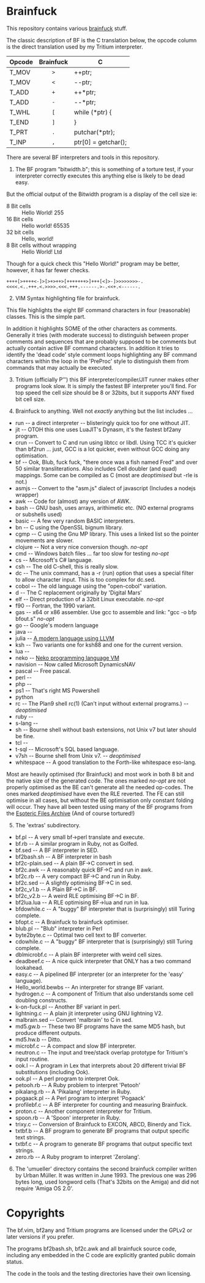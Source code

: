 Brainfuck
=========

This repository contains various [brainfuck](http://esolangs.org/wiki/Brainfuck) stuff.

The classic description of BF is the C translation below, the opcode column is the direct translation used by my Tritium interpreter.

| Opcode | Brainfuck   | C                   |
| -------|:-----------:|---------------------|
| T_MOV  | `>`         | ++ptr;              |
| T_MOV  | `<`         | --ptr;              |
| T_ADD  | `+`         | ++*ptr;             |
| T_ADD  | `-`         | --*ptr;             |
| T_WHL  | `[`         | while (*ptr) {      |
| T_END  | `]`         | }                   |
| T_PRT  | `.`         | putchar(*ptr);      |
| T_INP  | `,`         | ptr[0] = getchar(); |

There are several BF interpreters and tools in this repository.

1. The BF program "bitwidth.b"; this is something of a torture test, if your interpreter correctly executes this anything else is likely to be dead easy. 

  But the official output of the Bitwidth program is a display of the cell size ie:

  <dl><dt>8 Bit cells<dd>Hello World! 255<dt>16 Bit cells<dd>Hello world! 65535<dt>32 bit cells<dd>Hello, world!<dt>8 Bit cells without wrapping<dd>Hello World! Ltd</dl>

  Though for a quick check this "Hello World!" program may be better, however, it has far fewer checks.

  ```bf
  ++++[>++++<-]>[>+>++>[+++++++>]+++[<]>-]>>>>>>>>-.
  <<<<.<..+++.<.>>>>.<<<.+++.------.>-.<<+.<------.
  ```

2. VIM Syntax highlighting file for brainfuck.

  This file highlights the eight BF command characters in four (reasonable) classes. This is the simple part.

  In addition it highlights SOME of the other characters as comments.  Generally it tries (with moderate success) to distinguish between proper comments and sequences that are probably supposed to be comments but actually contain active BF command characters. In addition it tries to identify the 'dead code' style comment loops highlighting any BF command characters within the loop in the 'PreProc' style to distinguish them from commands that may actually be executed.

3. Tritium (officially Ρ‴) this BF interpreter/compiler/JIT runner makes other programs look slow. It is simply the fastest BF interpreter you'll find. For top speed the cell size should be 8 or 32bits, but it supports ANY fixed bit cell size.

4. Brainfuck to anything. Well not *exactly* anything but the list includes ...
  * run -- a direct interpreter -- blisteringly quick too for one without JIT.
  * jit -- OTOH this one uses LuaJIT's Dynasm, it's the fastest bf2any program.
  * crun -- Convert to C and run using libtcc or libdl. Using TCC it's quicker than bf2run ... just, GCC is a lot quicker, even without GCC doing any optimisation.
  * bf -- Ook, Blub, fuck fuck, "there once was a fish named Fred" and over 50 similar transliterations. Also includes Cell doubler (and quad) mappings. Some can be compiled as C (most are *deoptimised* but -rle is not.)
  * asmjs -- Convert to the "asm.js" dialect of javascript (Includes a nodejs wrapper)
  * awk	-- Code for (almost) any version of AWK.
  * bash -- GNU bash, uses arrays, arithimetic etc. (NO external programs or subshells used)
  * basic -- A few very random BASIC interpreters.
  * bn -- C using the OpenSSL bignum library.
  * cgmp -- C using the Gnu MP library. This uses a linked list so the pointer movements are slower. 
  * clojure -- Not a very nice conversion though. *no-opt*
  * cmd -- Windows batch files ... far too slow for testing *no-opt*
  * cs -- Microsoft's C# language.
  * csh -- The old C-shell, this is really slow.
  * dc -- The unix command, has a -r (run) option that uses a special filter to allow character input. This is too complex for dc.sed.
  * cobol -- The old language using the "open-cobol" variation.
  * d -- The C replacement originally by 'Digital Mars'
  * elf -- Direct production of a 32bit Linux executable. *no-opt*
  * f90 -- Fortran, the 1990 variant.
  * gas -- x64 or x86 assembler. Use gcc to assemble and link: "gcc -o bfp bfout.s" *no-opt*
  * go -- Google's modern language
  * java --
  * julia -- [A modern language using LLVM](http://julialang.org)
  * ksh -- Two variants one for ksh88 and one for the current version.
  * lua --
  * neko -- [Neko programming language VM](http://nekovm.org)
  * navision -- Now called Microsoft DynamicsNAV
  * pascal -- Free pascal.
  * perl --
  * php --
  * ps1 -- That's right MS Powershell
  * python
  * rc -- The Plan9 shell rc(1) (Can't input without external programs.) -- *deoptimised*
  * ruby --
  * s-lang --
  * sh -- Bourne shell without bash extensions, not Unix v7 but later should be fine.
  * tcl --
  * t-sql -- Microsoft's SQL based language.
  * v7sh -- Bourne shell from Unix v7. -- *deoptimised*
  * whitespace -- A good translation to the Forth-like whitespace eso-lang.

  Most are heavily optimised (for Brainfuck) and most work in both 8 bit and the native size of the generated code.
  The ones marked *no-opt* are not properly optimised as the BE can't generate all the needed op-codes. The ones marked *deoptimised* have even the RLE reverted. The FE can still optimise in all cases, but without the BE optimisation only constant folding will occur.
  They have all been tested using many of the BF programs from the [Esoteric Files Archive](https://github.com/graue/esofiles/tree/master/brainfuck/src) (And of course tortured!)

5. The 'extras' subdirectory.
  * bf.pl -- A very small bf->perl translate and execute.
  * bf.rb -- A similar program in Ruby, not as Golfed.
  * bf.sed -- A BF interpreter in SED.
  * bf2bash.sh -- A BF interpreter in bash
  * bf2c-plain.sed -- A plain BF->C convert in sed.
  * bf2c.awk -- A reasonably quick BF->C and run in awk.
  * bf2c.rb -- A very compact BF->C and run in Ruby.
  * bf2c.sed -- A slightly optimising BF->C in sed.
  * bf2c_v1.b -- A Plain BF->C in BF.
  * bf2c_v2.b -- A weird RLE optimising BF->C in BF.
  * bf2lua.lua -- A RLE optimising BF->lua and run in lua.
  * bfdowhile.c -- A "buggy" BF interpreter that is (surprisingly) still Turing complete.
  * bfopt.c -- A Brainfuck to brainfuck optimiser.
  * blub.pl -- "Blub" interpreter in Perl
  * byte2byte.c -- Optimal two cell text to BF converter.
  * cdowhile.c -- A "buggy" BF interpreter that is (surprisingly) still Turing complete.
  * dblmicrobf.c -- A plain BF interpreter with weird cell sizes.
  * deadbeef.c -- A nice quick interpreter that ONLY has a two command lookahead.
  * easy.c -- A pipelined BF interpreter (or an interpreter for the 'easy' language).
  * Hello_world.bewbs -- An interpreter for strange BF variant.
  * hydrogen.c -- A component of Tritium that also understands some cell doubling constructs.
  * k-on-fuck.pl -- Another BF variant in perl.
  * lightning.c -- A plain jit interpreter using GNU lightning V2.
  * malbrain.sed -- Convert 'malbrain' to C in sed.
  * md5.gw.b -- These two BF programs have the same MD5 hash, but produce different outputs.
  * md5.hw.b -- Ditto.
  * microbf.c -- A compact and slow BF interpreter.
  * neutron.c -- The input and tree/stack overlap prototype for Tritium's input routine.
  * ook.l -- A program in Lex that interprets about 20 different trivial BF substitutions (including Ook).
  * ook.pl -- A perl program to interpret Ook.
  * petooh.rb -- A Ruby problem to interpret 'Petooh'
  * pikalang.rb -- A 'Pikalang' interpreter in Ruby.
  * pogaack.pl -- A Perl program to interpret 'Pogaack'
  * profilebf.c -- A BF interpreter for counting and measuring Brainfuck.
  * proton.c -- Another component interpreter for Tritium.
  * spoon.rb -- A 'Spoon' interpreter in Ruby.
  * trixy.c -- Conversion of Brainfuck to EXCON, ABCD, Binerdy and Tick.
  * txtbf.b -- A BF program to generate BF programs that output specific text strings.
  * txtbf.c -- A program to generate BF programs that output specific text strings.
  * zero.rb -- A Ruby program to interpret 'Zerolang'.

6. The 'umueller' directory contains the second brainfuck compiler written by Urban Müller.
  It was written in June 1993.  The previous one was 296 bytes long, used longword cells (That's 32bits on the Amiga) and did not require 'Amiga OS 2.0'.

Copyrights
==========

The bf.vim, bf2any and Tritium programs are licensed under the GPLv2 or later versions if you prefer.

The programs bf2bash.sh, bf2c.awk and all brainfuck source code, including any
embedded in the C code are explicitly granted public domain status.

The code in the tools and the testing directories have their own licensing.
